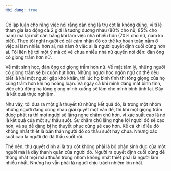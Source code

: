 ```yaml
---
Nội dung: true
---
```


Có lập luận cho rằng việc nói rằng đàn ông là trụ cột là không đúng, vì tỉ lệ tham gia lao động cả 2 giới là tương đương nhau (80% cho nữ, 85% cho nam) mà lại mất cân bằng khi làm việc nhà nhiều hơn (70% cho nữ, nam ko biết). Theo tôi nghĩ người có cái cảm nhận đó có thể ko hoàn toàn nằm ở việc ai làm nhiều hơn ai, mà nằm ở việc ai là người quyết định cuối cùng hơn ai. Tôi liên hệ tới một ý mà có vẻ chưa nhiều nhà nữ quyền nói đến: đàn ông có giọng trầm hơn nữ.  
  
Về mặt sinh học, đàn ông có giọng trầm hơn nữ. Về mặt tâm lý, những người có giọng trầm sẽ bị cuốn hút hơn. Những người học ngôn ngữ cơ thể đều biết là khi một người gặp khó khăn, thì lúc họ bình tĩnh thì tông giọng của họ cũng trầm hơn khi họ hoảng loạn. Và ngay cả khi mình đang mất bình tĩnh, việc chủ động hạ tông giọng mình xuống sẽ làm cho mình bình tĩnh lại. Đây là kết quả thực nghiệm.  
  
Như vậy, tôi đưa ra một giả thuyết từ những kết quả đó, là trong một nhóm những người đang cùng nhau giải quyết một vấn đề, thì khi một giọng trầm được phát ra thì mọi người sẽ lắng nghe chăm chú hơn, vì xác suất cao là nó là kết quả của một sự thấu suốt. Sự chăm chú lắng nghe lời người đó sẽ cao hơn, và sự dễ dàng bị họ thuyết phục cũng sẽ cao hơn. Kể cả khi điều đó không nhất thiết là bản thân người đó có thấu suốt hay chưa. Nhưng xác suất cao là người đó đã thấu suốt rồi.
  
Thế nên, thứ quyết định ai là trụ cột không phải là bộ phận sinh dục của một người mà là dây thanh quản của người đó. Người ra quyết định cuối cùng để thống nhất mọi mâu thuẫn trong nhóm không nhất thiết phải là người làm nhiều nhất. Nhưng họ vẫn phải là người chịu trách nhiệm lớn nhất.